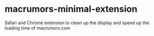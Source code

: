 macrumors-minimal-extension
===========================

Safari and Chrome extension to clean up the display and speed up the loading time of macrumors.com
